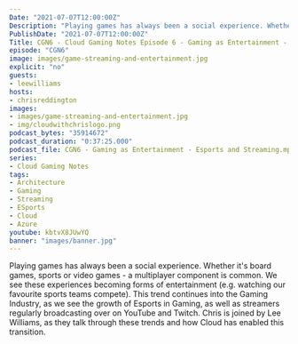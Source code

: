 ```yaml
---
Date: "2021-07-07T12:00:00Z"
Description: "Playing games has always been a social experience. Whether it's board games, sports or video games - a multiplayer component is common. We see these experiences becoming forms of entertainment (e.g. watching our favourite sports teams compete). This trend continues into the Gaming Industry, as we see the growth of eSports in Gaming, as well as streamers regularly broadcasting over on YouTube and Twitch. Chris is joined by Lee Williams, as they talk through these trends and how Cloud has enabled this transition."
PublishDate: "2021-07-07T12:00:00Z"
Title: CGN6 - Cloud Gaming Notes Episode 6 - Gaming as Entertainment - Esports and Streaming
episode: "CGN6"
image: images/game-streaming-and-entertainment.jpg
explicit: "no"
guests:
- leewilliams
hosts:
- chrisreddington
images:
- images/game-streaming-and-entertainment.jpg
- img/cloudwithchrislogo.png
podcast_bytes: "35914672"
podcast_duration: "0:37:25.000"
podcast_file: CGN6 - Gaming as Entertainment - Esports and Streaming.mp3
series:
- Cloud Gaming Notes
tags:
- Architecture
- Gaming
- Streaming
- ESports
- Cloud
- Azure
youtube: kbtvX8JUwYQ
banner: "images/banner.jpg"
---
```

Playing games has always been a social experience. Whether it's board games, sports or video games - a multiplayer component is common. We see these experiences becoming forms of entertainment (e.g. watching our favourite sports teams compete). This trend continues into the Gaming Industry, as we see the growth of Esports in Gaming, as well as streamers regularly broadcasting over on YouTube and Twitch. Chris is joined by Lee Williams, as they talk through these trends and how Cloud has enabled this transition.

